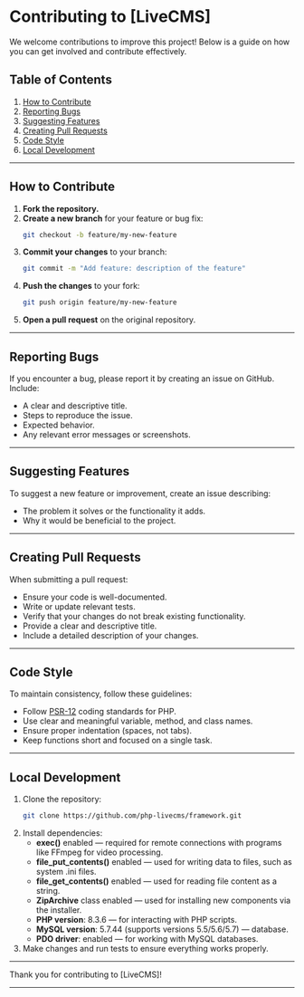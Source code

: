 # Contributing to [LiveCMS]

We welcome contributions to improve this project! Below is a guide on how you can get involved and contribute effectively.

## Table of Contents

1. [How to Contribute](#how-to-contribute)
2. [Reporting Bugs](#reporting-bugs)
3. [Suggesting Features](#suggesting-features)
4. [Creating Pull Requests](#creating-pull-requests)
5. [Code Style](#code-style)
6. [Local Development](#local-development)

---

## How to Contribute

1. **Fork the repository.**
2. **Create a new branch** for your feature or bug fix:
   ```bash
   git checkout -b feature/my-new-feature
   ```
3. **Commit your changes** to your branch:
   ```bash
   git commit -m "Add feature: description of the feature"
   ```
4. **Push the changes** to your fork:
   ```bash
   git push origin feature/my-new-feature
   ```
5. **Open a pull request** on the original repository.

---

## Reporting Bugs

If you encounter a bug, please report it by creating an issue on GitHub. Include:

- A clear and descriptive title.
- Steps to reproduce the issue.
- Expected behavior.
- Any relevant error messages or screenshots.

---

## Suggesting Features

To suggest a new feature or improvement, create an issue describing:

- The problem it solves or the functionality it adds.
- Why it would be beneficial to the project.

---

## Creating Pull Requests

When submitting a pull request:

- Ensure your code is well-documented.
- Write or update relevant tests.
- Verify that your changes do not break existing functionality.
- Provide a clear and descriptive title.
- Include a detailed description of your changes.

---

## Code Style

To maintain consistency, follow these guidelines:

- Follow [PSR-12](https://www.php-fig.org/psr/psr-12/) coding standards for PHP.
- Use clear and meaningful variable, method, and class names.
- Ensure proper indentation (spaces, not tabs).
- Keep functions short and focused on a single task.

---

## Local Development

1. Clone the repository:
   ```bash
   git clone https://github.com/php-livecms/framework.git
   ```
2. Install dependencies:
   - **exec()** enabled — required for remote connections with programs like FFmpeg for video processing.
   - **file_put_contents()** enabled — used for writing data to files, such as system .ini files.
   - **file_get_contents()** enabled — used for reading file content as a string.
   - **ZipArchive** class enabled — used for installing new components via the installer.
   - **PHP version**: 8.3.6 — for interacting with PHP scripts.
   - **MySQL version**: 5.7.44 (supports versions 5.5/5.6/5.7) — database.
   - **PDO driver**: enabled — for working with MySQL databases.
3. Make changes and run tests to ensure everything works properly.

---

Thank you for contributing to [LiveCMS]!

---
